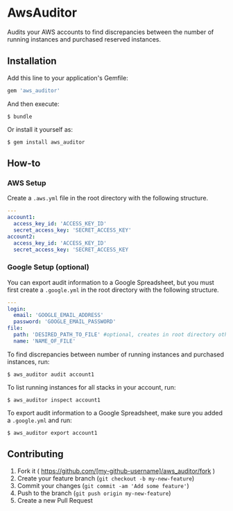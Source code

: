 # AwsAuditor

Audits your AWS accounts to find discrepancies between the number of running instances and purchased reserved instances.

## Installation

Add this line to your application's Gemfile:

```ruby
gem 'aws_auditor'
```

And then execute:

    $ bundle

Or install it yourself as:

    $ gem install aws_auditor

## How-to

### AWS Setup
Create a `.aws.yml` file in the root directory with the following structure.

```yaml
---
account1:
  access_key_id: 'ACCESS_KEY_ID'
  secret_access_key: 'SECRET_ACCESS_KEY'
account2:
  access_key_id: 'ACCESS_KEY_ID'
  secret_access_key: 'SECRET_ACCESS_KEY
```

### Google Setup (optional)
You can export audit information to a Google Spreadsheet, but you must first create a `.google.yml` in the root directory with the following structure.

```yaml
---
login:
  email: 'GOOGLE_EMAIL_ADDRESS'
  password: 'GOOGLE_EMAIL_PASSWORD'
file:
  path: 'DESIRED_PATH_TO_FILE' #optional, creates in root directory otherwise
  name: 'NAME_OF_FILE'
```
 
To find discrepancies between number of running instances and purchased instances, run:

    $ aws_auditor audit account1

To list running instances for all stacks in your account, run:

    $ aws_auditor inspect account1

To export audit information to a Google Spreadsheet, make sure you added a `.google.yml` and run:

    $ aws_auditor export account1
    
## Contributing

1. Fork it ( https://github.com/[my-github-username]/aws_auditor/fork )
2. Create your feature branch (`git checkout -b my-new-feature`)
3. Commit your changes (`git commit -am 'Add some feature'`)
4. Push to the branch (`git push origin my-new-feature`)
5. Create a new Pull Request